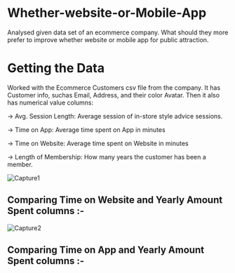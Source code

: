 # Whether-website-or-Mobile-App
Analysed given data set of an ecommerce company. What should they more prefer to improve whether website or mobile app for public attraction. 

# Getting the Data
Worked with the Ecommerce Customers csv file from the company. It has Customer info, suchas Email, Address, and their color Avatar. Then it also has numerical value columns:

-> Avg. Session Length: Average session of in-store style advice sessions.

-> Time on App: Average time spent on App in minutes

-> Time on Website: Average time spent on Website in minutes

-> Length of Membership: How many years the customer has been a member.

![Capture1](https://user-images.githubusercontent.com/39646018/62004990-41bb4900-b14a-11e9-9636-2c864833a541.PNG)

## Comparing Time on Website and Yearly Amount Spent columns :-
![Capture2](https://user-images.githubusercontent.com/39646018/62005025-c0b08180-b14a-11e9-9c65-70b2e9bac410.PNG)

## Comparing Time on App and Yearly Amount Spent columns :-

